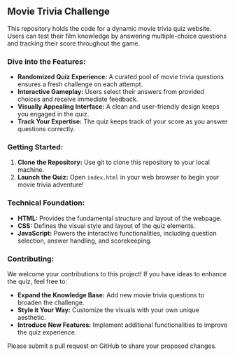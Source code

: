 ## Movie Trivia Challenge  

This repository holds the code for a dynamic movie trivia quiz website. Users can test their film knowledge by answering multiple-choice questions and tracking their score throughout the game.

### Dive into the Features:

* **Randomized Quiz Experience:** A curated pool of movie trivia questions ensures a fresh challenge on each attempt.
* **Interactive Gameplay:** Users select their answers from provided choices and receive immediate feedback.
* **Visually Appealing Interface:** A clean and user-friendly design keeps you engaged in the quiz.
* **Track Your Expertise:** The quiz keeps track of your score as you answer questions correctly.

### Getting Started:

1. **Clone the Repository:** Use git to clone this repository to your local machine.
2. **Launch the Quiz:** Open `index.html` in your web browser to begin your movie trivia adventure!

### Technical Foundation:

* **HTML:** Provides the fundamental structure and layout of the webpage.
* **CSS:** Defines the visual style and layout of the quiz elements.
* **JavaScript:** Powers the interactive functionalities, including question selection, answer handling, and scorekeeping.

### Contributing:

We welcome your contributions to this project! If you have ideas to enhance the quiz, feel free to:

* **Expand the Knowledge Base:** Add new movie trivia questions to broaden the challenge.
* **Style it Your Way:** Customize the visuals with your own unique aesthetic.
* **Introduce New Features:** Implement additional functionalities to improve the quiz experience. 

Please submit a pull request on GitHub to share your proposed changes.
